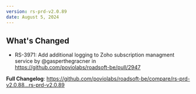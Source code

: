 ```yaml
---
version: rs-prd-v2.0.89
date: August 5, 2024
---
```


## What's Changed
* RS-3971: Add additional logging to Zoho subscription managment service by @gasperthegracner in https://github.com/poviolabs/roadsoft-be/pull/2947


**Full Changelog**: https://github.com/poviolabs/roadsoft-be/compare/rs-prd-v2.0.88...rs-prd-v2.0.89